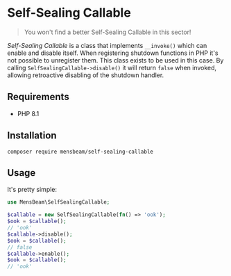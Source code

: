# Self-Sealing Callable #

> You won't find a better Self-Sealing Callable in this sector!

_Self-Sealing Callable_ is a class that implements `__invoke()` which can enable and disable itself. When registering shutdown functions in PHP it's not possible to unregister them. This class exists to be used in this case. By calling `SelfSealingCallable->disable()` it will return `false` when invoked, allowing retroactive disabling of the shutdown handler.


## Requirements ##

* PHP 8.1


## Installation ##

```shell
composer require mensbeam/self-sealing-callable
```


## Usage ##

It's pretty simple:

```php
use MensBeam\SelfSealingCallable;

$callable = new SelfSealingCallable(fn() => 'ook');
$ook = $callable();
// 'ook'
$callable->disable();
$ook = $callable();
// false
$callable->enable();
$ook = $callable();
// 'ook'

```